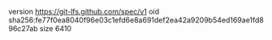 version https://git-lfs.github.com/spec/v1
oid sha256:fe77f0ea8040f96e03c1efd6e8a691def2ea42a9209b54ed169ae1fd896c27ab
size 6410
